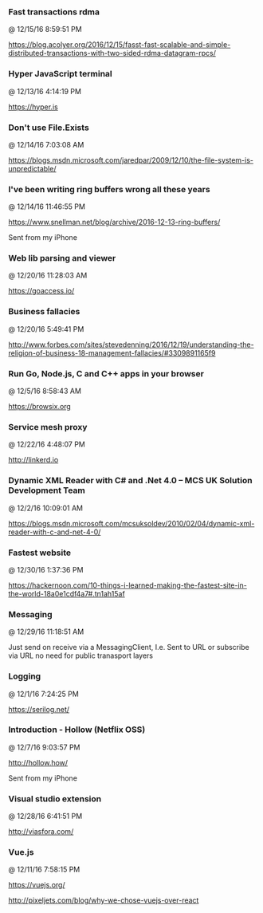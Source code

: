 ﻿

### Fast transactions rdma
@ 12/15/16 8:59:51 PM

https://blog.acolyer.org/2016/12/15/fasst-fast-scalable-and-simple-distributed-transactions-with-two-sided-rdma-datagram-rpcs/




### Hyper JavaScript terminal
@ 12/13/16 4:14:19 PM

https://hyper.is




### Don't use File.Exists
@ 12/14/16 7:03:08 AM

https://blogs.msdn.microsoft.com/jaredpar/2009/12/10/the-file-system-is-unpredictable/



### I've been writing ring buffers wrong all these years
@ 12/14/16 11:46:55 PM


https://www.snellman.net/blog/archive/2016-12-13-ring-buffers/


Sent from my iPhone




### Web lib parsing and viewer
@ 12/20/16 11:28:03 AM

https://goaccess.io/



### Business fallacies
@ 12/20/16 5:49:41 PM

http://www.forbes.com/sites/stevedenning/2016/12/19/understanding-the-religion-of-business-18-management-fallacies/#3309891165f9




### Run Go, Node.js, C and C++ apps in your browser
@ 12/5/16 8:58:43 AM

https://browsix.org




### Service mesh proxy
@ 12/22/16 4:48:07 PM

http://linkerd.io




### Dynamic XML Reader with C# and .Net 4.0 – MCS UK Solution Development Team
@ 12/2/16 10:09:01 AM

https://blogs.msdn.microsoft.com/mcsuksoldev/2010/02/04/dynamic-xml-reader-with-c-and-net-4-0/




### Fastest website
@ 12/30/16 1:37:36 PM

https://hackernoon.com/10-things-i-learned-making-the-fastest-site-in-the-world-18a0e1cdf4a7#.tn1ah15af




### Messaging
@ 12/29/16 11:18:51 AM

Just send on receive via a MessagingClient, I.e. Sent to URL or subscribe
via URL no need for public tranasport layers




### Logging
@ 12/1/16 7:24:25 PM

https://serilog.net/




### Introduction - Hollow (Netflix OSS)
@ 12/7/16 9:03:57 PM


http://hollow.how/


Sent from my iPhone




### Visual studio extension
@ 12/28/16 6:41:51 PM

http://viasfora.com/




### Vue.js
@ 12/11/16 7:58:15 PM

https://vuejs.org/

http://pixeljets.com/blog/why-we-chose-vuejs-over-react


